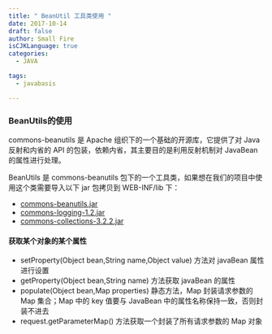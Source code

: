 ```yaml
---
title: " BeanUtil 工具类使用 "
date: 2017-10-14
draft: false
author: Small Fire
isCJKLanguage: true
categories: 
  - JAVA

tags: 
  - javabasis

---
```


### BeanUtils的使用

commons-beanutils 是 Apache 组织下的一个基础的开源库，它提供了对 Java 反射和内省的 API 的包装，依赖内省，其主要目的是利用反射机制对 JavaBean 的属性进行处理。

BeanUtils 是 commons-beanutils 包下的一个工具类，如果想在我们的项目中使用这个类需要导入以下 jar 包拷贝到 WEB-INF/lib 下：

- [commons-beanutils.jar ](http://commons.apache.org/proper/commons-beanutils/)
- [commons-logging-1.2.jar](http://commons.apache.org/proper/commons-logging/)
- [commons-collections-3.2.2.jar](http://commons.apache.org/proper/commons-collections/)

#### 获取某个对象的某个属性 

- setProperty(Object bean,String name,Object value) 方法对 javaBean 属性进行设置
- getProperty(Object bean,String name) 方法获取 javaBean 的属性
- populate(Object bean,Map properties) 静态方法，Map 封装请求参数的 Map 集合；Map 中的 key 值要与 JavaBean 中的属性名称保持一致，否则封装不进去
- request.getParameterMap() 方法获取一个封装了所有请求参数的 Map 对象

